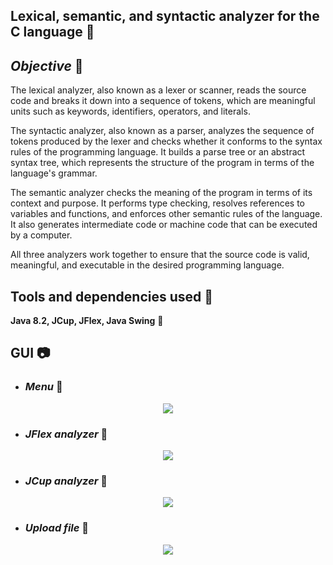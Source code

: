 ## Lexical, semantic, and syntactic analyzer for the C language :key:

## *Objective* :telescope:
<p>
The lexical analyzer, also known as a lexer or scanner, reads the source code and breaks it down into a sequence of tokens, which are meaningful units such as keywords, identifiers, operators, and literals.

The syntactic analyzer, also known as a parser, analyzes the sequence of tokens produced by the lexer and checks whether it conforms to the syntax rules of the programming language. It builds a parse tree or an abstract syntax tree, which represents the structure of the program in terms of the language's grammar.

The semantic analyzer checks the meaning of the program in terms of its context and purpose. It performs type checking, resolves references to variables and functions, and enforces other semantic rules of the language. It also generates intermediate code or machine code that can be executed by a computer.

All three analyzers work together to ensure that the source code is valid, meaningful, and executable in the desired programming language.

</p>

## Tools and dependencies used :hammer:

**Java 8.2, JCup, JFlex, Java Swing** :leaves:

## GUI :camera:
- ### *Menu* :beginner:
<div align="center">
<img src="https://github.com/lsofiadb/Analizador-Sintactico/blob/master/images/menu.PNG">
</div>

- ### *JFlex analyzer* :rocket:
<div align="center">
<img src="https://github.com/lsofiadb/Analizador-Sintactico/blob/master/images/jflex.PNG">
</div>

- ### *JCup analyzer* :rocket:
<div align="center">
<img src="https://github.com/lsofiadb/Analizador-Sintactico/blob/master/images/jcup.PNG">
</div>

- ### *Upload file* :floppy_disk:
<div align="center">
<img src="https://github.com/lsofiadb/Analizador-Sintactico/blob/master/images/file.PNG">
</div>
